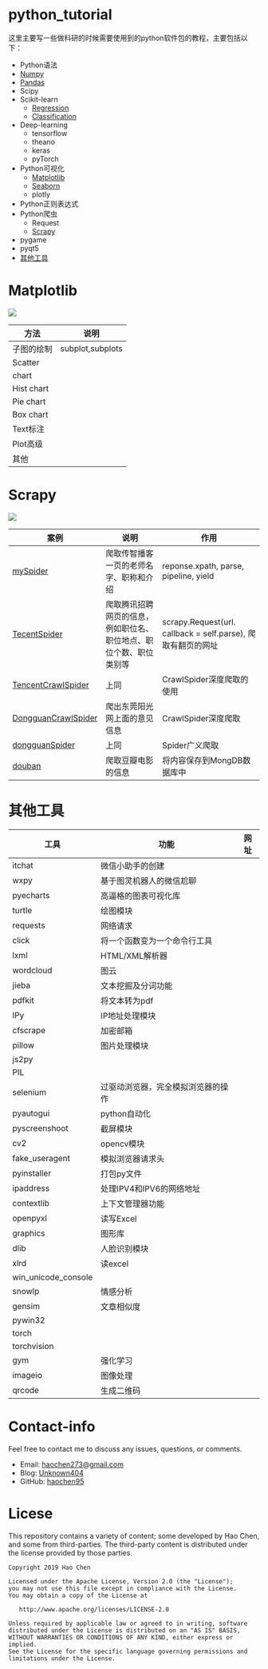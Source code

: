 # python_tutorial 

这里主要写一些做科研的时候需要使用到的python软件包的教程，主要包括以下：  

* Python语法  
* [Numpy](https://nbviewer.jupyter.org/github/haochen95/python_tutorial/blob/master/Numpy/numpy.ipynb)  
* [Pandas](https://nbviewer.jupyter.org/github/haochen95/python_tutorial/blob/master/Pandas/pandas.ipynb)  
* Scipy  
* Scikit-learn  
  * [Regression](https://nbviewer.jupyter.org/github/haochen95/python_tutorial/blob/master/Scikit-learn/Scikit-learning-Regression.ipynb)
  * [Classification](https://nbviewer.jupyter.org/github/haochen95/python_tutorial/blob/master/Scikit-learn/Scikit-learning-Classification.ipynb)
* Deep-learning  
  * tensorflow  
  * theano  
  * keras  
  * pyTorch
* Python可视化  
  * [Matplotlib](https://nbviewer.jupyter.org/github/haochen95/python_tutorial/blob/master/Python_Visualize/Scikit-learn-matplotlib-bar.ipynb)  
  * [Seaborn](https://github.com/haochen95/python_tutorial/blob/master/Python_Visualize/Seaborn.ipynb)  
  * plotly  
* Python正则表达式
* Python爬虫  
  * Request  
  * [Scrapy](#scrapy)  
* pygame  
* pyqt5
* [其他工具](#qita)  




# <span id = "matplotlib">Matplotlib</span>  

![](https://matplotlib.org/_static/logo2.png)

| 方法| 说明|  
|-----|-----|
| 子图的绘制| subplot,subplots|
| Scatter||  
|  chart||  
| Hist chart||  
| Pie chart||  
| Box chart||
| Text标注||  
| Plot高级||  
| 其他||  

# <span id = "scrapy">Scrapy</span>  

![](https://blog.scrapinghub.com/hs-fs/hubfs/Imported_Blog_Media/scrapy.png?width=300&name=scrapy.png)  

|案例|说明| 作用 |
|----|----|---|
|[mySpider](https://github.com/haochen95/python_tutorial/tree/master/Scrapy/mySpider)|爬取传智播客一页的老师名字、职称和介绍| reponse.xpath, parse, pipeline, yield|  
|[TecentSpider](https://github.com/haochen95/python_tutorial/tree/master/Scrapy/tecentJob)|爬取腾讯招聘网页的信息，例如职位名、职位地点、职位个数、职位类别等|scrapy.Request(url. callback = self.parse), 爬取有翻页的网址|  
|[TencentCrawlSpider](https://github.com/haochen95/python_tutorial/tree/master/Scrapy/tencentCrawlSpider)|上同|CrawlSpider深度爬取的使用|
|[DongguanCrawlSpider](https://github.com/haochen95/python_tutorial/tree/master/Scrapy/dongguan)|爬出东莞阳光网上面的意见信息|CrawlSpider深度爬取|
|[dongguanSpider](https://github.com/haochen95/python_tutorial/tree/master/Scrapy/dongguanSpider)|上同|Spider广义爬取|
|[douban](https://github.com/haochen95/python_tutorial/tree/master/Scrapy/douban)|爬取豆瓣电影的信息|将内容保存到MongDB数据库中|


# <span id = "qita">其他工具</span>  

|工具|功能|网址|  
|---|----|----|  
|itchat|微信小助手的创建||  
|wxpy|基于图灵机器人的微信尬聊||
|pyecharts|高逼格的图表可视化库||
|turtle|绘图模块||
|requests|网络请求||
|click|将一个函数变为一个命令行工具||
|lxml|HTML/XML解析器||
|wordcloud|图云||
|jieba|文本挖掘及分词功能||
|pdfkit|将文本转为pdf||
|IPy|IP地址处理模块||
|cfscrape|加密邮箱||
|pillow|图片处理模块||
|js2py|||
|PIL|||
|selenium|过驱动浏览器，完全模拟浏览器的操作||
|pyautogui|python自动化||
|pyscreenshoot|截屏模块||
|cv2|opencv模块||
|fake_useragent|模拟浏览器请求头||
|pyinstaller|打包py文件||
|ipaddress|处理IPV4和IPV6的网络地址||  
|contextlib|上下文管理器功能||  
|openpyxl|读写Excel||  
|graphics|图形库||
|dlib|人脸识别模块||
|xlrd|读excel||
|win_unicode_console||
|snowlp|情感分析||
|gensim|文章相似度||
|pywin32|||
|torch|||
|torchvision|||
|gym|强化学习||
|imageio|图像处理||
|qrcode|生成二维码||




# Contact-info  

Feel free to contact me to discuss any issues, questions, or comments.  

* Email: [haochen273@gmail.com](mailto:haochen273@gmail.com)
* Blog: [Unknown404](https://www.cnblogs.com/haochen273/)
* GitHub: [haochen95](https://github.com/haochen95)



# Licese  

This repository contains a variety of content; some developed by Hao Chen, and some from third-parties. The third-party content is distributed under the license provided by those parties.

```text  
Copyright 2019 Hao Chen

Licensed under the Apache License, Version 2.0 (the "License");
you may not use this file except in compliance with the License.
You may obtain a copy of the License at

   http://www.apache.org/licenses/LICENSE-2.0

Unless required by applicable law or agreed to in writing, software
distributed under the License is distributed on an "AS IS" BASIS,
WITHOUT WARRANTIES OR CONDITIONS OF ANY KIND, either express or implied.
See the License for the specific language governing permissions and
limitations under the License.
```
